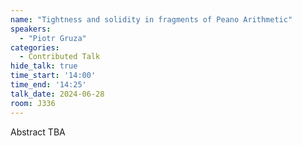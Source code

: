 ```yaml
---
name: "Tightness and solidity in fragments of Peano Arithmetic"
speakers:
  - "Piotr Gruza"
categories:
  - Contributed Talk
hide_talk: true
time_start: '14:00'
time_end: '14:25'
talk_date: 2024-06-28
room: J336
---
```


Abstract TBA
